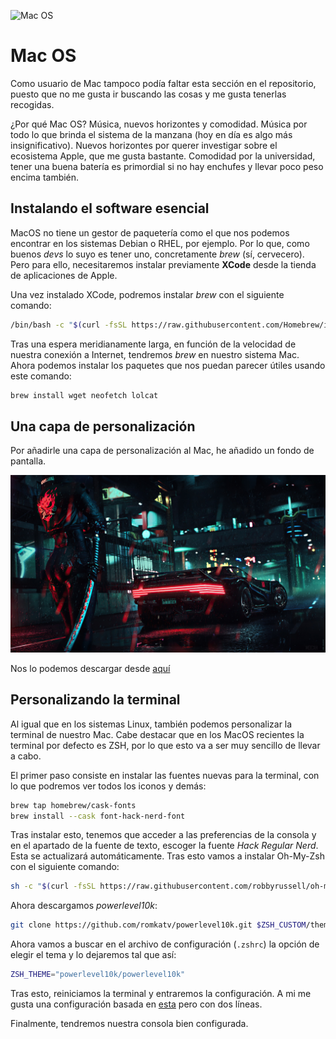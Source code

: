 ![Mac OS](https://img.shields.io/badge/Mac%20OS-000000?style=for-the-badge&logo=apple&logoColor=F0F0F0)

# Mac OS

Como usuario de Mac tampoco podía faltar esta sección en el repositorio, puesto que no me gusta ir buscando las cosas y me gusta tenerlas recogidas. 

¿Por qué Mac OS? Música, nuevos horizontes y comodidad. Música por todo lo que brinda el sistema de la manzana (hoy en día es algo más insignificativo). Nuevos horizontes por querer investigar sobre el ecosistema Apple, que me gusta bastante. Comodidad por la universidad, tener una buena batería es primordial si no hay enchufes y llevar poco peso encima también.

## Instalando el software esencial

MacOS no tiene un gestor de paquetería como el que nos podemos encontrar en los sistemas Debian o RHEL, por ejemplo. Por lo que, como buenos _devs_ lo suyo es tener uno, concretamente _brew_ (sí, cervecero). Pero para ello, necesitaremos instalar previamente **XCode** desde la tienda de aplicaciones de Apple.

Una vez instalado XCode, podremos instalar _brew_ con el siguiente comando:

```zsh
/bin/bash -c "$(curl -fsSL https://raw.githubusercontent.com/Homebrew/install/HEAD/install.sh)"
```

Tras una espera meridianamente larga, en función de la velocidad de nuestra conexión a Internet, tendremos _brew_ en nuestro sistema Mac. Ahora podemos instalar los paquetes que nos puedan parecer útiles usando este comando:

```zsh
brew install wget neofetch lolcat
```

## Una capa de personalización

Por añadirle una capa de personalización al Mac, he añadido un fondo de pantalla. 

![Cyberpunk Wallpaper](../images/wallpapers/cyberpunk_samurai_sword_girl_2k.jpg)

Nos lo podemos descargar desde [aquí](../images/wallpapers/cyberpunk_samurai_sword_girl_2k.jpg)

## Personalizando la terminal

Al igual que en los sistemas Linux, también podemos personalizar la terminal de nuestro Mac. Cabe destacar que en los MacOS recientes la terminal por defecto es ZSH, por lo que esto va a ser muy sencillo de llevar a cabo.

El primer paso consiste en instalar las fuentes nuevas para la terminal, con lo que podremos ver todos los iconos y demás:

```zsh
brew tap homebrew/cask-fonts
brew install --cask font-hack-nerd-font
```

Tras instalar esto, tenemos que acceder a las preferencias de la consola y en el apartado de la fuente de texto, escoger la fuente _Hack Regular Nerd_. Esta se actualizará automáticamente. Tras esto vamos a instalar Oh-My-Zsh con el siguiente comando:

```zsh
sh -c "$(curl -fsSL https://raw.githubusercontent.com/robbyrussell/oh-my-zsh/master/tools/install.sh)"
```

Ahora descargamos _powerlevel10k_:

```zsh
git clone https://github.com/romkatv/powerlevel10k.git $ZSH_CUSTOM/themes/powerlevel10k
```

Ahora vamos a buscar en el archivo de configuración (```.zshrc```) la opción de elegir el tema y lo dejaremos tal que así:

```zsh
ZSH_THEME="powerlevel10k/powerlevel10k"
```

Tras esto, reiniciamos la terminal y entraremos la configuración. A mi me gusta una configuración basada en [esta](https://www.swtestacademy.com/customize-mac-terminal/) pero con dos líneas. 

Finalmente, tendremos nuestra consola bien configurada.


